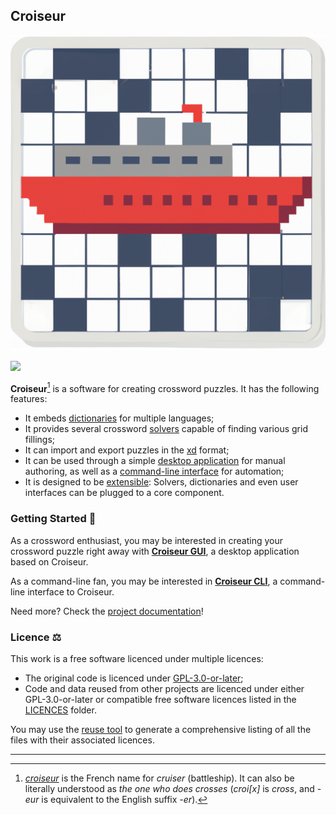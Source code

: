 <!--
SPDX-FileCopyrightText: 2023 Antoine Belvire
SPDX-License-Identifier: GPL-3.0-or-later
-->

## Croiseur

![Logo](croiseur-gui/croiseur-gui/src/main/resources/com/gitlab/super7ramp/croiseur/gui/application-icon.png)

![](https://gitlab.com/super7ramp/croiseur/-/badges/release.svg?key_text=Latest+Release+(Unstable)&key_width=150)

**Croiseur**[^1] is a software for creating crossword puzzles. It has the following features:

* It embeds [dictionaries][] for multiple languages;
* It provides several crossword [solvers][] capable of finding various grid fillings;
* It can import and export puzzles in the [xd][] format;
* It can be used through a simple [desktop application][] for manual authoring, as well as a
  [command-line interface][] for automation;
* It is designed to be [extensible][]: Solvers, dictionaries and even user interfaces can be plugged
  to a core component.

### Getting Started 🚀

As a crossword enthusiast, you may be interested in creating your crossword puzzle right away with
**[Croiseur GUI][]**, a desktop application based on Croiseur.

As a command-line fan, you may be interested in **[Croiseur CLI][]**, a command-line interface to
Croiseur.

Need more? Check the [project documentation][]!

### Licence ⚖️

This work is a free software licenced under multiple licences:

* The original code is licenced under [GPL-3.0-or-later][];
* Code and data reused from other projects are licenced under either GPL-3.0-or-later or
  compatible free software licences listed in the [LICENCES][] folder.

You may use the [reuse tool][] to generate a
comprehensive listing of all the files with their associated licences.

<!-- Reference Links -->

[command-line interface]: croiseur-cli

[Croiseur CLI]: croiseur-cli

[desktop application]: croiseur-gui

[Croiseur GUI]: croiseur-gui

[dictionaries]: doc/reference/Available-service-providers.md#dictionary-list

[extensible]: croiseur-spi

[GPL-3.0-or-later]: LICENSES/GPL-3.0-or-later.txt

[LICENCES]: LICENSES

[platforms]: https://wiki.openjdk.org/display/Build/Supported+Build+Platforms

[project documentation]: doc

[reuse tool]: https://github.com/fsfe/reuse-tool

[solvers]: doc/reference/Available-service-providers.md#solvers

[xd]: croiseur-puzzle/croiseur-puzzle-codec-xd

---

[^1]: [_croiseur_](https://en.wiktionary.org/wiki/croiseur) is the French name for _cruiser_
(battleship). It can also be literally understood as _the one who does crosses_ (_croi\[x\]_ is
_cross_, and _-eur_ is equivalent to the English suffix _-er_).
